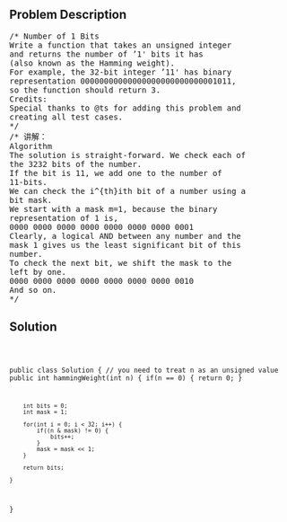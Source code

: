 <!--
<style>
  body { font-family: Arial, sans-serif; }
  .container { max-width: 100%; margin: 0 auto; padding: 10px; }
  .comment-block { max-width: 30%; background-color: #f9f9f9; padding: 10px; border-left: 5px solid #ccc; overflow-wrap: break-word; white-space: pre-wrap; }
  .code-block { background-color: #f4f4f4; padding: 10px; border: 1px solid #ddd; overflow-wrap: break-word; white-space: pre-wrap; }
</style>
-->

<div class='container'>
<h2>Problem Description</h2>
<div class='comment-block'>
<pre>
/* Number of 1 Bits
Write a function that takes an unsigned integer
and returns the number of ’1' bits it has
(also known as the Hamming weight).
For example, the 32-bit integer ’11' has binary
representation 00000000000000000000000000001011,
so the function should return 3.
Credits:
Special thanks to @ts for adding this problem and
creating all test cases.
*/
/* 讲解：
Algorithm
The solution is straight-forward. We check each of
the 3232 bits of the number.
If the bit is 11, we add one to the number of
11-bits.
We can check the i^{th}ith bit of a number using a
bit mask.
We start with a mask m=1, because the binary
representation of 1 is,
0000 0000 0000 0000 0000 0000 0000 0001
Clearly, a logical AND between any number and the
mask 1 gives us the least significant bit of this
number.
To check the next bit, we shift the mask to the
left by one.
0000 0000 0000 0000 0000 0000 0000 0010
And so on.
*/
</pre>
</div>

<h2>Solution</h2>
<div class='code-block'>
<pre><code class='language-java'>


public class Solution {
    // you need to treat n as an unsigned value
    public int hammingWeight(int n) {
        if(n == 0) {
            return 0;
        }
        
        int bits = 0;
        int mask = 1;
        
        for(int i = 0; i < 32; i++) {
            if((n & mask) != 0) {
                bits++;
            }
            mask = mask << 1;
        }
        
        return bits;
    
    }
}</code></pre>
</div>
</div>
